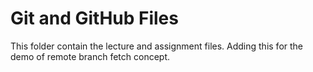 # Git and GitHub Files

This folder contain the lecture and assignment files.
Adding this for the demo of remote branch fetch concept.
